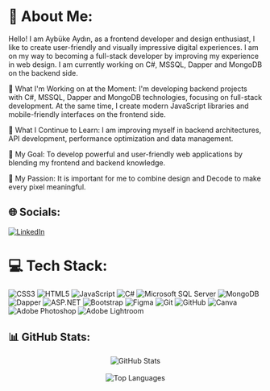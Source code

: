# 💫 About Me:
Hello! I am Aybüke Aydın, as a frontend developer and design enthusiast, I like to create user-friendly and visually impressive digital experiences. I am on my way to becoming a full-stack developer by improving my experience in web design. I am currently working on C#, MSSQL, Dapper and MongoDB on the backend side.

🔭 What I'm Working on at the Moment: I'm developing backend projects with C#, MSSQL, Dapper and MongoDB technologies, focusing on full-stack development. At the same time, I create modern JavaScript libraries and mobile-friendly interfaces on the frontend side.

🌱 What I Continue to Learn: I am improving myself in backend architectures, API development, performance optimization and data management.

🌟 My Goal: To develop powerful and user-friendly web applications by blending my frontend and backend knowledge.

🎨 My Passion: It is important for me to combine design and Decode to make every pixel meaningful.


## 🌐 Socials:
[![LinkedIn](https://img.shields.io/badge/LinkedIn-%230077B5.svg?logo=linkedin&logoColor=white)](https://linkedin.com/in/https://www.linkedin.com/in/ayb%C3%BCke-aydin-568a89240/) 

# 💻 Tech Stack:
![CSS3](https://img.shields.io/badge/css3-%231572B6.svg?style=for-the-badge&logo=css3&logoColor=white) ![HTML5](https://img.shields.io/badge/html5-%23E34F26.svg?style=for-the-badge&logo=html5&logoColor=white) ![JavaScript](https://img.shields.io/badge/javascript-%23323330.svg?style=for-the-badge&logo=javascript&logoColor=%23F7DF1E)
![C#](https://img.shields.io/badge/c%23-%23239120.svg?style=for-the-badge&logo=c-sharp&logoColor=white)
![Microsoft SQL Server](https://img.shields.io/badge/Microsoft%20SQL%20Server-CC2927?style=for-the-badge&logo=microsoft-sql-server&logoColor=white)
![MongoDB](https://img.shields.io/badge/MongoDB-%2347A248.svg?style=for-the-badge&logo=mongodb&logoColor=white)
![Dapper](https://img.shields.io/badge/Dapper-Blue?style=for-the-badge&logo=dotnet&logoColor=white)
![ASP.NET](https://img.shields.io/badge/ASP.NET-%23512BD4.svg?style=for-the-badge&logo=dotnet&logoColor=white)
![Bootstrap](https://img.shields.io/badge/bootstrap-%23563D7C.svg?style=for-the-badge&logo=bootstrap&logoColor=white) 
![Figma](https://img.shields.io/badge/figma-%23F24E1E.svg?style=for-the-badge&logo=figma&logoColor=white)
![Git](https://img.shields.io/badge/git-%23F05033.svg?style=for-the-badge&logo=git&logoColor=white)
![GitHub](https://img.shields.io/badge/github-%23121011.svg?style=for-the-badge&logo=github&logoColor=white)
![Canva](https://img.shields.io/badge/canva-%2300C4CC.svg?style=for-the-badge&logo=canva&logoColor=white)
![Adobe Photoshop](https://img.shields.io/badge/adobephotoshop-%2331A8FF.svg?style=for-the-badge&logo=adobephotoshop&logoColor=white) 
![Adobe Lightroom](https://img.shields.io/badge/Adobe%20Lightroom-31A8FF.svg?style=for-the-badge&logo=Adobe%20Lightroom&logoColor=white) 




## 📊 GitHub Stats:
<div align="center">
  <img src="https://github-readme-stats.vercel.app/api?username=aybkeydn&show_icons=true&theme=radical" alt="GitHub Stats" />
  <br />
 
  <br />
  <img src="https://github-readme-stats.vercel.app/api/top-langs/?username=aybkeydn&layout=compact&theme=radical" alt="Top Languages" />
</div>

